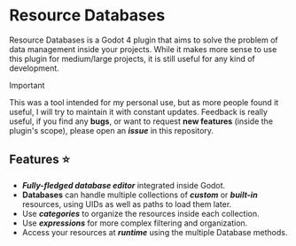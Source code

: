 # Resource Databases
Resource Databases is a Godot 4 plugin that aims to solve the problem of data management inside your projects.
While it makes more sense to use this plugin for medium/large projects, it is still useful for any kind of development.

> [!IMPORTANT]
> This was a tool intended for my personal use, but as more people found it useful, I will try to maintain it with constant updates. Feedback is really useful, if you find any **bugs**, or want to request **new features** (inside the plugin's scope), please open an ***issue*** in this repository.

## Features ⭐
 - ***Fully-fledged database editor*** integrated inside Godot.
 - **Databases** can handle multiple collections of ***custom*** or ***built-in*** resources, using UIDs as well as paths to load them later.
 - Use ***categories*** to organize the resources inside each collection.
 - Use ***expressions*** for more complex filtering and organization.
 - Access your resources at ***runtime*** using the multiple Database methods.
